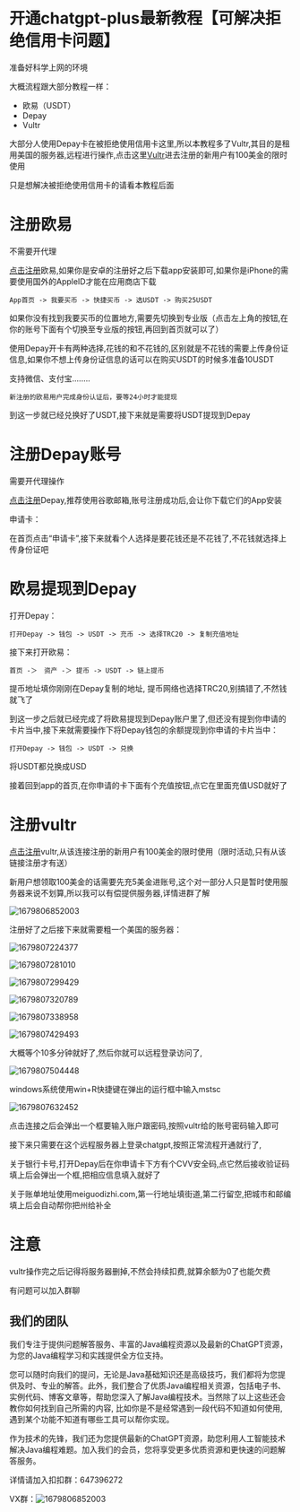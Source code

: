 # 开通chatgpt-plus最新教程【可解决拒绝信用卡问题】

准备好科学上网的环境

大概流程跟大部分教程一样：

- 欧易（USDT）
- Depay
- Vultr

大部分人使用Depay卡在被拒绝使用信用卡这里,所以本教程多了Vultr,其目的是租用美国的服务器,远程进行操作,点击这里[Vultr](https://www.vultr.com/?ref=9028686-8H)进去注册的新用户有100美金的限时使用

只是想解决被拒绝使用信用卡的请看本教程后面

# 注册欧易

不需要开代理

[点击注册](https://www.cnouyi.care/cn/join/76029553)欧易,如果你是安卓的注册好之后下载app安装即可,如果你是iPhone的需要使用国外的AppleID才能在应用商店下载

```
App首页 -> 我要买币 -> 快捷买币 -> 选USDT -> 购买25USDT
```

如果你没有找到我要买币的位置地方,需要先切换到专业版（点击左上角的按钮,在你的账号下面有个切换至专业版的按钮,再回到首页就可以了）

使用Depay开卡有两种选择,花钱的和不花钱的,区别就是不花钱的需要上传身份证信息,如果你不想上传身份证信息的话可以在购买USDT的时候多准备10USDT

支持微信、支付宝........

```
新注册的欧易用户完成身份认证后，要等24小时才能提现
```

到这一步就已经兑换好了USDT,接下来就是需要将USDT提现到Depay

# 注册Depay账号

需要开代理操作

[点击注册](https://depay.depay.one/web-app/register-h5?invitCode=121606&lang=zh-cn)Depay,推荐使用谷歌邮箱,账号注册成功后,会让你下载它们的App安装

申请卡：

在首页点击“申请卡”,接下来就看个人选择是要花钱还是不花钱了,不花钱就选择上传身份证吧

# 欧易提现到Depay

打开Depay：

```
打开Depay -> 钱包 -> USDT -> 充币 -> 选择TRC20 -> 复制充值地址
```

接下来打开欧易：

```
首页 -＞　资产 -＞ 提币 -> USDT -> 链上提币
```

提币地址填你刚刚在Depay复制的地址, 提币网络也选择TRC20,别搞错了,不然钱就飞了

到这一步之后就已经完成了将欧易提现到Depay账户里了,但还没有提到你申请的卡片当中,接下来就需要操作下将Depay钱包的余额提现到你申请的卡片当中：

```
打开Depay -> 钱包 -> USDT -> 兑换
```

将USDT都兑换成USD

接着回到app的首页,在你申请的卡下面有个充值按钮,点它在里面充值USD就好了

# 注册vultr

[点击注册](https://www.vultr.com/?ref=9028686-8H)vultr,从该连接注册的新用户有100美金的限时使用（限时活动,只有从该链接注册才有送）

新用户想领取100美金的话需要先充5美金进账号,这个对一部分人只是暂时使用服务器来说不划算,所以我可以有偿提供服务器,详情进群了解

![1679806852003](./img/1679806852003.png)

注册好了之后接下来就需要粗一个美国的服务器：

![1679807224377](./img/1679807224377.png)

![1679807281010](./img/1679807281010.png)

![1679807299429](./img/1679807299429.png)

![1679807320789](./img/1679807320789.png)

![1679807338958](./img/1679807338958.png)

![1679807429493](./img/1679807429493.png)

大概等个10多分钟就好了,然后你就可以远程登录访问了,

![1679807504448](./img/1679807504448.png)

windows系统使用win+R快捷键在弹出的运行框中输入mstsc

![1679807632452](./img/1679807632452.png)

点击连接之后会弹出一个框要输入账户跟密码,按照vultr给的账号密码输入即可

接下来只需要在这个远程服务器上登录chatgpt,按照正常流程开通就行了,

关于银行卡号,打开Depay后在你申请卡下方有个CVV安全码,点它然后接收验证码填上后会弹出一个框,把相应信息填入就好了

关于账单地址使用meiguodizhi.com,第一行地址填街道,第二行留空,把城市和邮编填上后会自动帮你把州给补全

# 注意

vultr操作完之后记得将服务器删掉,不然会持续扣费,就算余额为0了也能欠费

有问题可以加入群聊

## 我们的团队

我们专注于提供问题解答服务、丰富的Java编程资源以及最新的ChatGPT资源，为您的Java编程学习和实践提供全方位支持。

您可以随时向我们的提问，无论是Java基础知识还是高级技巧，我们都将为您提供及时、专业的解答。此外，我们整合了优质Java编程相关资源，包括电子书、实例代码、博客文章等，帮助您深入了解Java编程技术。当然除了以上这些还会教你如何找到自己所需的内容, 比如你是不是经常遇到一段代码不知道如何使用, 遇到某个功能不知道有哪些工具可以帮你实现。

作为技术的先锋，我们还为您提供最新的ChatGPT资源，助您利用人工智能技术解决Java编程难题。加入我们的会员，您将享受更多优质资源和更快速的问题解答服务。

详情请加入扣扣群：647396272

VX群：![1679806852003](C:/Users/Administrator/Desktop/open-chat-GPT-plus/img/111.jpg)
